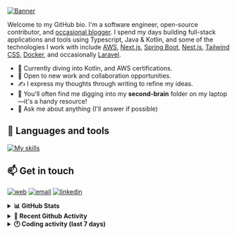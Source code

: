 [![Banner](https://raw.githubusercontent.com/wilfriedago/wilfriedago/main/assets/1.png)][website]

Welcome to my GitHub bio. I'm a software engineer, open-source contributor, and [occasional blogger][blog]. I spend my days building full-stack applications and tools using Typescript, Java & Kotlin, and some of the technologies I work with include [AWS](https://aws.amazon.com/fr/), [Next.js](https://nextjs.org/), [Spring Boot](https://spring.io/projects/spring-boot), [Nest.js](https://nestjs.com/), [Tailwind CSS](https://github.com/tailwindlabs/tailwindcss), [Docker](https://www.docker.com/), and occasionally [Laravel](https://laravel.com/).

- 🔭 Currently diving into Kotlin, and AWS certifications.
- 👯 Open to new work and collaboration opportunities.
- ✍️ I express my thoughts through writing to refine my ideas.
- 🧠 You'll often find me digging into my **second-brain** folder on my laptop—it's a handy resource!
- 💬 Ask me about anything (I'll answer if possible)

## 🎨 Languages and tools

[![My skills](https://skillicons.dev/icons?i=typescript,js,nodejs,nest,java,kotlin,spring,python,fastapi,django,aws,docker,vscode,idea,tailwind&perline=15)](https://wilfriedago.dev/about#skills)

## 📫 Get in touch
[![web](https://img.shields.io/badge/WEBSITE-12100E?logo=google-earth&color=282A36)][website]
[![email](https://img.shields.io/badge/MAIL-12100E?logo=mailgun&color=282A36)][mail]
[![linkedin](https://img.shields.io/badge/LINKEDIN-12100E?logo=linkedin&color=282A36)][linkedin]


<details>
  <summary><b>📊 GitHub Stats</b></summary>
	<br/>
	<p align="left">
		<img width="49.5%" src="https://github-readme-stats.vercel.app/api?username=wilfriedago&show_icons=true&count_private=true&title_color=10b981&icon_color=10b981&theme=react&hide_border=true" />
		<img width="49.5%" src="https://streak-stats.demolab.com/?user=wilfriedago&hide_border=true&theme=react&ring=10b981&fire=fff&currStreakNum=fff&sideLabels=10b981&currStreakLabel=10b981&sideNums=fff" />
	</p>
</details>

<details>
  <summary><b>📅 Recent Github Activity</b></summary>
	<br>

<!--RECENT_ACTIVITY:last_update-->
Last Updated: Monday, June 16th, 2025, 4:29:15 AM
<!--RECENT_ACTIVITY:last_update_end-->

<!--RECENT_ACTIVITY:start-->
1. ⬆️ Pushed 1 commit(s) to [wilfriedago/dotfiles](https://github.com/wilfriedago/dotfiles)<br>
2. ⬆️ Pushed 1 commit(s) to [wilfriedago/dotfiles](https://github.com/wilfriedago/dotfiles)<br>
3. ⬆️ Pushed 2 commit(s) to [wilfriedago/dotfiles](https://github.com/wilfriedago/dotfiles)<br>
4. ⬆️ Pushed 1 commit(s) to [wilfriedago/dotfiles](https://github.com/wilfriedago/dotfiles)<br>
5. ⬆️ Pushed 1 commit(s) to [wilfriedago/dotfiles](https://github.com/wilfriedago/dotfiles)<br>
<!--RECENT_ACTIVITY:end-->
</details>

<details>
  <summary><b>🕐 Coding activity (last 7 days)</b></summary>
	<br>

<!--START_SECTION:waka-->

```python
Total Time: 17 hrs 24 mins

Java              12 hrs 22 mins  █████████████████▓░░░░░░░   71.11 %
TypeScript        50 mins         █▒░░░░░░░░░░░░░░░░░░░░░░░   04.82 %
Groovy            38 mins         █░░░░░░░░░░░░░░░░░░░░░░░░   03.67 %
XML               25 mins         ▓░░░░░░░░░░░░░░░░░░░░░░░░   02.41 %
textmate          21 mins         ▓░░░░░░░░░░░░░░░░░░░░░░░░   02.08 %
Text              12 mins         ▒░░░░░░░░░░░░░░░░░░░░░░░░   01.15 %
Docker File       10 mins         ▒░░░░░░░░░░░░░░░░░░░░░░░░   01.01 %
Gradle            9 mins          ▒░░░░░░░░░░░░░░░░░░░░░░░░   00.87 %
```

<!--END_SECTION:waka-->
</details>

[website]: https://wilfriedago.dev
[linkedin]: https://linkedin.com/in/wilfriedago
[blog]: https://wilfriedago.dev/blog
[mail]: mailto:me@wilfriedago.dev
